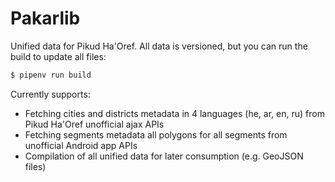 # Pakarlib

Unified data for Pikud Ha'Oref. All data is versioned, but you can run the build to update all files:

```bash
$ pipenv run build
```

Currently supports:

- Fetching cities and districts metadata in 4 languages (he, ar, en, ru) from Pikud Ha'Oref unofficial ajax APIs
- Fetching segments metadata all polygons for all segments from unofficial Android app APIs
- Compilation of all unified data for later consumption (e.g. GeoJSON files)
